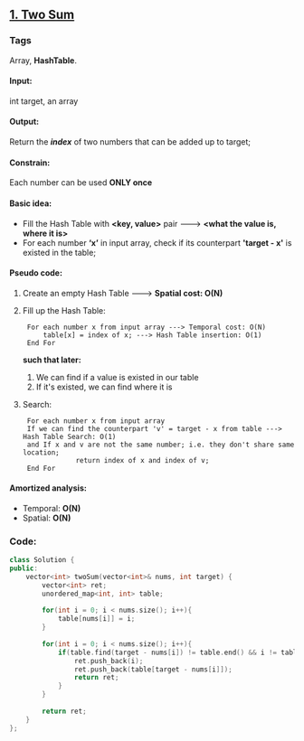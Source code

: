## [1. Two Sum](https://leetcode.com/problems/two-sum/)
### Tags
Array, **HashTable**.  
#### Input: 
int target, an array
#### Output: 
Return the **_index_** of two numbers that can be added up to target;
#### Constrain: 
Each number can be used __ONLY once__
#### Basic idea:
* Fill the Hash Table with __<key, value>__ pair ---> __<what the value is, where it is>__
* For each number **‘x’** in input array, check if its counterpart **'target - x'** is existed in the table;
#### Pseudo code:
1. Create an empty Hash Table ---> **Spatial cost: O(N)**
2. Fill up the Hash Table:

		For each number x from input array ---> Temporal cost: O(N)
			table[x] = index of x; ---> Hash Table insertion: O(1)
		End For
	**such that later:**
	1. We can find if a value is existed in our table
	2. If it's existed, we can find where it is
3. Search:
		
        For each number x from input array
		If we can find the counterpart 'v' = target - x from table ---> Hash Table Search: O(1) 
		and If x and v are not the same number; i.e. they don't share same location;
            		return index of x and index of v;
        End For
#### Amortized analysis:
* Temporal: **O(N)**
* Spatial: **O(N)**

### Code:
```c++
class Solution {
public:
    vector<int> twoSum(vector<int>& nums, int target) {
        vector<int> ret;
        unordered_map<int, int> table;
        
        for(int i = 0; i < nums.size(); i++){
            table[nums[i]] = i;
        }
        
        for(int i = 0; i < nums.size(); i++){
            if(table.find(target - nums[i]) != table.end() && i != table[target - nums[i]]){
                ret.push_back(i);
                ret.push_back(table[target - nums[i]]);
                return ret;
            }
        }
        
        return ret;
    }
};
```
